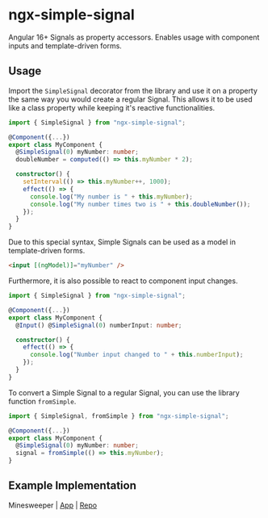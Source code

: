 # ngx-simple-signal

Angular 16+ Signals as property accessors. Enables usage with component inputs and template-driven forms.

## Usage

Import the `SimpleSignal` decorator from the library and use it on a property the same way you would create a regular Signal. This allows it to be used like a class property while keeping it's reactive functionalities.

```ts
import { SimpleSignal } from "ngx-simple-signal";

@Component({...})
export class MyComponent {
  @SimpleSignal(0) myNumber: number;
  doubleNumber = computed(() => this.myNumber * 2);

  constructor() {
    setInterval(() => this.myNumber++, 1000);
    effect(() => {
      console.log("My number is " + this.myNumber);
      console.log("My number times two is " + this.doubleNumber());
    });
  }
}
```

Due to this special syntax, Simple Signals can be used as a model in template-driven forms.

```html
<input [(ngModel)]="myNumber" />
```

Furthermore, it is also possible to react to component input changes.

```ts
import { SimpleSignal } from "ngx-simple-signal";

@Component({...})
export class MyComponent {
  @Input() @SimpleSignal(0) numberInput: number;

  constructor() {
    effect(() => {
      console.log("Number input changed to " + this.numberInput);
    });
  }
}
```

To convert a Simple Signal to a regular Signal, you can use the library function `fromSimple`.

```ts
import { SimpleSignal, fromSimple } from "ngx-simple-signal";

@Component({...})
export class MyComponent {
  @SimpleSignal(0) myNumber: number;
  signal = fromSimple(() => this.myNumber);
}
```

## Example Implementation

Minesweeper | [App](https://sebastianpost96.github.io/rx-boilerstate/) | [Repo](https://github.com/SebastianPost96/rx-boilerstate/tree/test/signals/projects/minesweeper)
